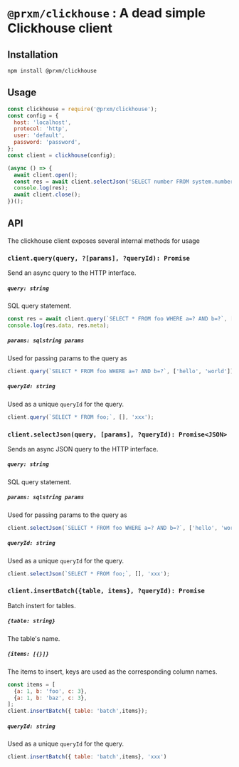 # `@prxm/clickhouse` : A dead simple Clickhouse client



## Installation
`npm install @prxm/clickhouse`

## Usage
```javascript
const clickhouse = require('@prxm/clickhouse');
const config = {
  host: 'localhost',
  protocol: 'http',
  user: 'default',
  password: 'password',
};
const client = clickhouse(config);

(async () => {
  await client.open();
  const res = await client.selectJson('SELECT number FROM system.numbers LIMIT 10;');
  console.log(res);
  await client.close();
})();
```

## API
The clickhouse client exposes several internal methods for usage

### `client.query(query, ?[params], ?queryId): Promise`

Send an async query to the HTTP interface.

##### `query: string`
SQL query statement.

```javascript
const res = await client.query(`SELECT * FROM foo WHERE a=? AND b=?`, ['hello', 'world']);
console.log(res.data, res.meta);
```

##### `params: sqlstring params`
Used for passing params to the query as
```javascript
client.query(`SELECT * FROM foo WHERE a=? AND b=?`, ['hello', 'world']);
```

##### `queryId: string`
Used as a unique `queryId` for the query.
```javascript
client.query(`SELECT * FROM foo;`, [], 'xxx');
```

### `client.selectJson(query, [params], ?queryId): Promise<JSON>`
Sends an async JSON query to the HTTP interface.

##### `query: string`
SQL query statement.

##### `params: sqlstring params`
Used for passing params to the query as
```javascript
client.selectJson(`SELECT * FROM foo WHERE a=? AND b=?`, ['hello', 'world']);
```

##### `queryId: string`
Used as a unique `queryId` for the query.
```javascript
client.selectJson(`SELECT * FROM foo;`, [], 'xxx');
```

### `client.insertBatch({table, items}, ?queryId): Promise`
Batch instert for tables.

##### `{table: string}`
The table's name.

##### `{items: [{}]}`
The items to insert, keys are used as the corresponding column names.

```javascript
const items = [
  {a: 1, b: 'foo', c: 3},
  {a: 1, b: 'baz', c: 3},
];
client.insertBatch({ table: 'batch',items});
```


##### `queryId: string`
Used as a unique `queryId` for the query.
```javascript
client.insertBatch({ table: 'batch',items}, 'xxx')
```


